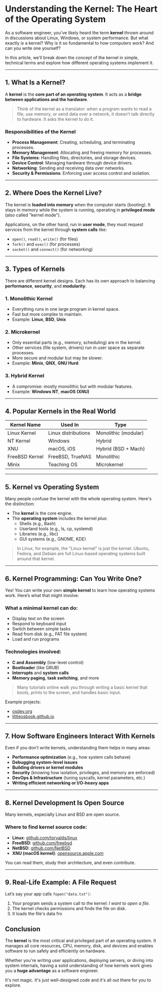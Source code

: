 # Understanding the Kernel: The Heart of the Operating System

As a software engineer, you’ve likely heard the term **kernel** thrown around in discussions about Linux, Windows, or system performance. But what exactly *is* a kernel? Why is it so fundamental to how computers work? And can you write one yourself?

In this article, we’ll break down the concept of the kernel in simple, technical terms and explore how different operating systems implement it.

---

## 1. What Is a Kernel?

A **kernel** is the **core part of an operating system**. It acts as a **bridge between applications and the hardware**.

> Think of the kernel as a translator: when a program wants to read a file, use memory, or send data over a network, it doesn’t talk directly to hardware. It asks the kernel to do it.

### Responsibilities of the Kernel

- **Process Management**: Creating, scheduling, and terminating processes.
- **Memory Management**: Allocating and freeing memory for processes.
- **File Systems**: Handling files, directories, and storage devices.
- **Device Control**: Managing hardware through device drivers.
- **Networking**: Sending and receiving data over networks.
- **Security & Permissions**: Enforcing user access control and isolation.

---

## 2. Where Does the Kernel Live?

The kernel is **loaded into memory** when the computer starts (booting). It stays in memory while the system is running, operating in **privileged mode** (also called "kernel mode").

Applications, on the other hand, run in **user mode**, they must request services from the kernel through **system calls** like:

- `open()`, `read()`, `write()` (for files)
- `fork()` and `exec()` (for processes)
- `socket()` and `connect()` (for networking)

---

## 3. Types of Kernels

There are different kernel designs. Each has its own approach to balancing **performance**, **security**, and **modularity**.

### 1. Monolithic Kernel

- Everything runs in one large program in kernel space.
- Fast but more complex to maintain.
- Example: **Linux**, **BSD**, **Unix**

### 2. Microkernel

- Only essential parts (e.g., memory, scheduling) are in the kernel.
- Other services (file system, drivers) run in user space as separate processes.
- More secure and modular but may be slower.
- Example: **Minix**, **QNX**, **GNU Hurd**

### 3. Hybrid Kernel

- A compromise: mostly monolithic but with modular features.
- Example: **Windows NT**, **macOS (XNU)**

---

## 4. Popular Kernels in the Real World

| Kernel Name   | Used In             | Type        |
|---------------|---------------------|-------------|
| Linux Kernel  | Linux distributions | Monolithic (modular) |
| NT Kernel     | Windows             | Hybrid      |
| XNU           | macOS, iOS          | Hybrid (BSD + Mach) |
| FreeBSD Kernel| FreeBSD, TrueNAS    | Monolithic  |
| Minix         | Teaching OS         | Microkernel |

---

## 5. Kernel vs Operating System

Many people confuse the kernel with the whole operating system. Here's the distinction:

- The **kernel** is the core engine.
- The **operating system** includes the kernel *plus*:
  - Shells (e.g., Bash)
  - Userland tools (e.g., ls, cp, systemd)
  - Libraries (e.g., libc)
  - GUI systems (e.g., GNOME, KDE)

> In Linux, for example, the "Linux kernel" is just the kernel. Ubuntu, Fedora, and Debian are full Linux-based operating systems built around that kernel.

---

## 6. Kernel Programming: Can You Write One?

Yes! You can write your own **simple kernel** to learn how operating systems work. Here’s what that might involve:

### What a minimal kernel can do:

- Display text on the screen
- Respond to keyboard input
- Switch between simple tasks
- Read from disk (e.g., FAT file system)
- Load and run programs

### Technologies involved:

- **C and Assembly** (low-level control)
- **Bootloader** (like GRUB)
- **Interrupts** and **system calls**
- **Memory paging**, **task switching**, and more

> Many tutorials online walk you through writing a basic kernel that boots, prints to the screen, and handles basic input.

Example projects:
- [osdev.org](https://wiki.osdev.org/Main_Page)
- [littleosbook.github.io](https://littleosbook.github.io/)

---

## 7. How Software Engineers Interact With Kernels

Even if you don’t write kernels, understanding them helps in many areas:

- **Performance optimization** (e.g., how system calls behave)
- **Debugging system-level issues**
- **Building drivers or kernel modules**
- **Security** (knowing how isolation, privileges, and memory are enforced)
- **DevOps & Infrastructure** (tuning syscalls, kernel parameters, etc.)
- **Writing efficient networking or I/O-heavy apps**

---

## 8. Kernel Development Is Open Source

Many kernels, especially Linux and BSD are open source.

### Where to find kernel source code:

- **Linux**: [github.com/torvalds/linux](https://github.com/torvalds/linux)
- **FreeBSD**: [github.com/freebsd](https://github.com/freebsd)
- **NetBSD**: [github.com/NetBSD](https://github.com/NetBSD)
- **XNU (macOS kernel)**: [opensource.apple.com](https://opensource.apple.com/source/xnu/)

You can read them, study their architecture, and even contribute.

---

## 9. Real-Life Example: A File Request

Let’s say your app calls `fopen("data.txt")`:

1. Your program sends a system call to the kernel: *I want to open a file*.
2. The kernel checks permissions and finds the file on disk.
3. It loads the file's data fro

## Conclusion

The **kernel** is the most critical and privileged part of an operating system. It manages all core resources, CPU, memory, disk, and devices and enables software to run safely and efficiently on hardware.

Whether you're writing user applications, deploying servers, or diving into system internals, having a solid understanding of how kernels work gives you a **huge advantage** as a software engineer.

It's not magic. It's just well-designed code and it's all out there for you to explore.
